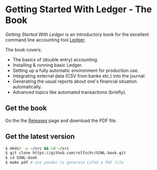 # Getting Started With Ledger - The Book

*Getting Started With Ledger* is an introductory book for the excellent command line accounting tool [Ledger](http://ledger-cli.org/).

The book covers:

* The basics of (double entry) accounting.
* Installing & running basic Ledger.
* Setting up a fully automatic environment for production use.
* Integrating external data (CSV from banks etc.) into the journal.
* Generating the usual reports about one's financial situation automatically.
* Advanced topics like automated transactions (briefly).

## Get the book

Go the the [Releases](https://github.com/rolfschr/GSWL-book/releases) page and download the PDF file.

## Get the latest version

```bash
$ mkdir -p ~/src && cd ~/src
$ git clone https://github.com/rolfschr/GSWL-book.git
$ cd GSWL-book
$ make pdf # use pandoc to generate LaTeX & PDF file
```
